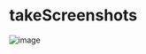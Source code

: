 # takeScreenshots
![image](https://user-images.githubusercontent.com/40727425/178635341-3f5fd9b0-aff8-4729-b46b-b0ad5b13cf14.png)
